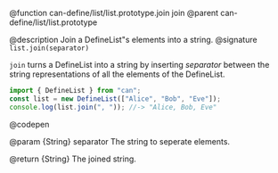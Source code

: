 @function can-define/list/list.prototype.join join
@parent can-define/list/list.prototype

@description Join a DefineList"s elements into a string.
@signature `list.join(separator)`

  `join` turns a DefineList into a string by inserting _separator_ between the string representations
  of all the elements of the DefineList.

  ```js
  import { DefineList } from "can";
  const list = new DefineList(["Alice", "Bob", "Eve"]);
  console.log(list.join(", ")); //-> "Alice, Bob, Eve"
  ```
  @codepen

  @param {String} separator The string to seperate elements.

  @return {String} The joined string.
